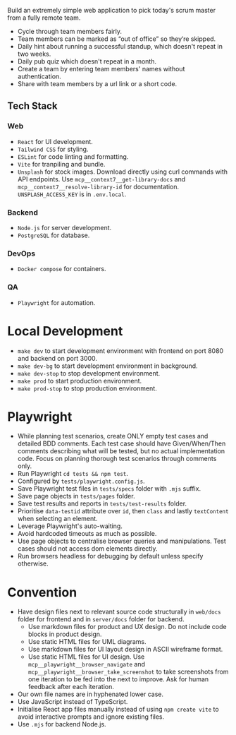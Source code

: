 
Build an extremely simple web application to pick today's scrum master from a fully remote team.
- Cycle through team members fairly.
- Team members can be marked as “out of office” so they’re skipped.
- Daily hint about running a successful standup, which doesn't repeat in two weeks.
- Daily pub quiz which doesn't repeat in a month.
- Create a team by entering team members' names without authentication.
- Share with team members by a url link or a short code.

## Tech Stack
### Web
- `React` for UI development.
- `Tailwind CSS` for styling.
- `ESLint` for code linting and formatting.
- `Vite` for tranpiling and bundle.
- `Unsplash` for stock images.  Download directly using curl commands with API endpoints. Use `mcp__context7__get-library-docs` and `mcp__context7__resolve-library-id` for documentation. `UNSPLASH_ACCESS_KEY` is in `.env.local`.
### Backend
- `Node.js` for server development.
- `PostgreSQL` for database.
### DevOps
- `Docker compose` for containers.
### QA
- `Playwright` for automation.

# Local Development
- `make dev` to start development environment with frontend on port 8080 and backend on port 3000.
- `make dev-bg` to start development environment in background.
- `make dev-stop` to stop development environment.
- `make prod` to start production environment.
- `make prod-stop` to stop production environment.

# Playwright
- While planning test scenarios, create ONLY empty test cases and detailed BDD comments. Each test case should have Given/When/Then comments describing what will be tested, but no actual implementation code. Focus on planning thorough test scenarios through comments only.
- Run Playwright `cd tests && npm test`.
- Configured by `tests/playwright.config.js`.
- Save Playwright test files in `tests/specs` folder with `.mjs` suffix.
- Save page objects in `tests/pages` folder.
- Save test results and reports in `tests/test-results` folder.
- Prioritise `data-testid` attribute over `id`, then `class` and lastly `textContent` when selecting an element.
- Leverage Playwright's auto-waiting.
- Avoid hardcoded timeouts as much as possible.
- Use page objects to centralise browser queries and manipulations. Test cases should not access dom elements directly.
- Run browsers headless for debugging by default unless specify otherwise.

# Convention
- Have design files next to relevant source code structurally in `web/docs` folder for frontend and in `server/docs` folder for backend.
  - Use markdown files for product and UX design. Do not include code blocks in product design.
  - Use static HTML files for UML diagrams.
  - Use markdown files for UI layout design in ASCII wireframe format.
  - Use static HTML files for UI design. Use `mcp__playwright__browser_navigate` and `mcp__playwright__browser_take_screenshot` to take screenshots from one iteration to be fed into the next to improve. Ask for human feedback after each iteration.
- Our own file names are in hyphenated lower case.
- Use JavaScript instead of TypeScript.
- Initialise React app files manually instead of using `npm create vite` to avoid interactive prompts and ignore existing files.
- Use `.mjs` for backend Node.js.
